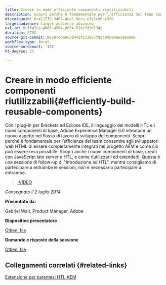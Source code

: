 ```yaml
---
title: Creare in modo efficiente componenti riutilizzabili
description: Scopri perché è fondamentale per l’efficienza del team consentire agli sviluppatori web HTML di essere completamente integrati nel progetto AEM e come ciò può essere reso possibile. Scopri anche i nuovi componenti di base, creati con JavaScript lato server e HTL, e come riutilizzarli ed estenderli.
discoiquuid: 8c411732-3462-4ea1-9bca-e3e1cd6ac3f0
targetaudience: target-audience advanced
exl-id: 6cffa7ca-4b83-4564-8674-51ec7d2d734c
duration: 5792
source-git-commit: 9a297cda953d4414131657f9ac84580aea0eabeb
workflow-type: tm+mt
source-wordcount: '192'
ht-degree: 2%

---
```


# Creare in modo efficiente componenti riutilizzabili{#efficiently-build-reusable-components}

Con i plug-in per Brackets ed Eclipse IDE, il linguaggio dei modelli HTL e i nuovi componenti di base, Adobe Experience Manager 6.0 introduce un nuovo aspetto nel flusso di lavoro di sviluppo dei componenti. Scopri perché è fondamentale per l’efficienza del team consentire agli sviluppatori web HTML di essere completamente integrati nel progetto AEM e come ciò può essere reso possibile. Scopri anche i nuovi componenti di base, creati con JavaScript lato server e HTL, e come riutilizzarli ed estenderli. Questa è una sessione di follow-up di &quot;Introduzione ad HTL&quot;, mentre consigliamo di partecipare a entrambe le sessioni, non è necessario partecipare a entrambe.

>[!VIDEO](https://video.tv.adobe.com/v/19503/?quality=9)

*Consegnato il 2 luglio 2014*

**Presentato da:**

Gabriel Walt, Product Manager, Adobe

**Diapositive presentatore**

[Ottieni file](assets/efficiently-build-reusable-components.pdf)

**Domande e risposte della sessione**

[Ottieni file](assets/efficiently-build-reusable-components-q-a.pdf)

## Collegamenti correlati {#related-links}

[Estensione per parentesi HTL AEM](https://github.com/Adobe-Marketing-Cloud/aem-brackets-extension#AEM6#BeautifulMarkup)

<!--
[Get back to the Overview](https://helpx.adobe.com/experience-manager/kt/eseminars/gems/aem-index.html)
-->
